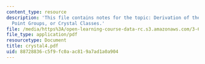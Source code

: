 ```yaml
---
content_type: resource
description: 'This file contains notes for the topic: Derivation of the 32 Crystallographic
  Point Groups, or Crystal Classes.'
file: /media/https%3A/open-learning-course-data-rc.s3.amazonaws.com/3-60-symmetry-structure-and-tensor-properties-of-materials-fall-2005/88728836c5f9fc0aac819a7ad1a0a904_crystal4.pdf
file_type: application/pdf
resourcetype: Document
title: crystal4.pdf
uid: 88728836-c5f9-fc0a-ac81-9a7ad1a0a904
---
```

